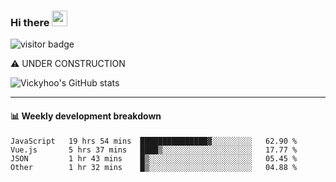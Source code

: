 ### Hi there <a href="https://www.gautamkrishnar.com/"><img src="https://media.giphy.com/media/hvRJCLFzcasrR4ia7z/giphy.gif" width="25px"></a>

![visitor badge](https://visitor-badge.glitch.me/badge?page_id=vickyhoo.vickyhoo&left_color=black&right_color=cornflowerblue)

⚠️ UNDER CONSTRUCTION

![Vickyhoo's GitHub stats](https://github-readme-stats.vercel.app/api?username=vickyhoo&theme=react&show_icons=true&count_private=true)

---

#### :bar_chart: Weekly development breakdown

<!--START_SECTION:waka-->

```text
JavaScript   19 hrs 54 mins  ███████████████▓░░░░░░░░░   62.90 %
Vue.js       5 hrs 37 mins   ████▒░░░░░░░░░░░░░░░░░░░░   17.77 %
JSON         1 hr 43 mins    █▒░░░░░░░░░░░░░░░░░░░░░░░   05.45 %
Other        1 hr 32 mins    █▒░░░░░░░░░░░░░░░░░░░░░░░   04.88 %
```

<!--END_SECTION:waka-->


<!--
**vickyhoo/vickyhoo** is a ✨ _special_ ✨ repository because its `README.md` (this file) appears on your GitHub profile.

Here are some ideas to get you started:

- 🔭 I’m currently working on ...
- 🌱 I’m currently learning ...
- 👯 I’m looking to collaborate on ...
- 🤔 I’m looking for help with ...
- 💬 Ask me about ...
- 📫 How to reach me: ...
- 😄 Pronouns: ...
- ⚡ Fun fact: ...
-->
